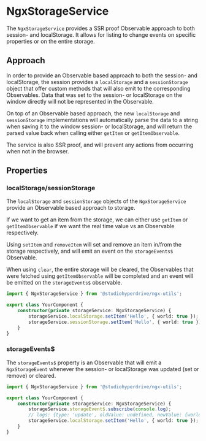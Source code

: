 # NgxStorageService

The `NgxStorageService` provides a SSR proof Observable approach to both session- and localStorage. It allows for listing to change events on specific properties or on the entire storage.

## Approach

In order to provide an Observable based approach to both the session- and localStorage, the session provides a `localStorage` and a `sessionStorage` object that offer custom methods that will also emit to the corresponding Observables. Data that was set to the session- or localStorage on the window directly will not be represented in the Observable.

On top of an Observable based approach, the new `localStorage` and `sessionStorage` implementations will automatically parse the data to a string when saving it to the window session- or localStorage, and will return the parsed value back when calling either `getItem` or `getItemObservable`.

The service is also SSR proof, and will prevent any actions from occurring when not in the browser.

## Properties

### localStorage/sessionStorage

The `localStorage` and `sessionStorage` objects of the `NgxStorageService` provide an Observable based approach to storage.

If we want to get an item from the storage, we can either use `getItem` or `getItemObservable` if we want the real time value vs an Observable respectively.

Using `setItem` and `removeItem` will set and remove an item in/from the storage respectively, and will emit an event on the `storageEvents$` Observable.

When using `clear`, the entire storage will be cleared, the Observables that were fetched using `getItemObservable` will be completed and an event will be emitted on the `storageEvents$` observable.

```typescript
import { NgxStorageService } from '@studiohyperdrive/ngx-utils';

export class YourComponent {
	constructor(private storageService: NgxStorageService) {
		storageService.localStorage.setItem('Hello', { world: true });
		storageService.sessionStorage.setItem('Hello', { world: true });
	}
}
```

### storageEvents$

The `storageEvents$` property is an Observable that will emit a `NgxStorageEvent` whenever the session- or localStorage was updated (set or remove) or cleared.

```typescript
import { NgxStorageService } from '@studiohyperdrive/ngx-utils';

export class YourComponent {
	constructor(private storageService: NgxStorageService) {
		storageService.storageEvent$.subscribe(console.log);
		// logs: {type: 'update', oldValue: undefined, newValue: {world: true}, key: 'Hello', storage: 'local'}
		storageService.localStorage.setItem('Hello', { world: true });
	}
}
```
